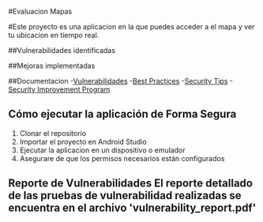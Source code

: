#Evaluacion Mapas

#Este proyecto es una aplicacion en la que puedes acceder a el mapa y ver tu ubicacion en tiempo real.

##Vulnerabilidades identificadas

##Mejoras implementadas

##Documentacion
-[Vulnerabilidades](vulnerabilities.md)
-[Best Practices]()
-[Security Tips]()
-[Security Improvement Program]()

## Cómo ejecutar la aplicación de Forma Segura
1. Clonar el repositorio
2. Importar el proyecto en Android Studio
3. Ejecutar la aplicacion en un dispositivo o emulador
4. Asegurare de que los permisos necesarios están configurados

## Reporte de Vulnerabilidades El reporte detallado de las pruebas de vulnerabilidad realizadas se encuentra en el archivo 'vulnerability_report.pdf'
